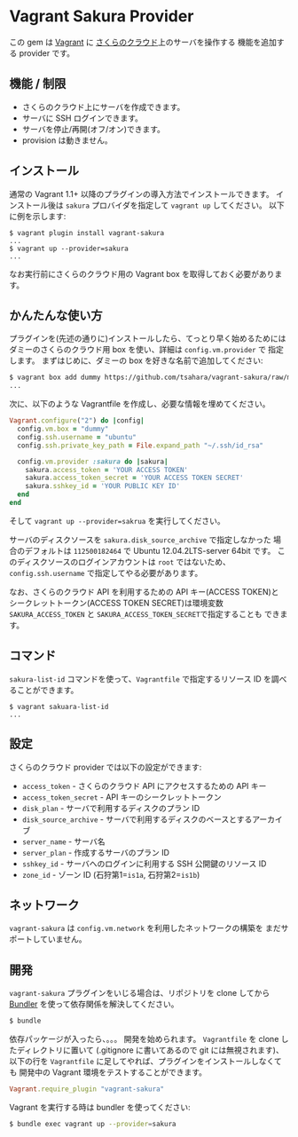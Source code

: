 # Vagrant Sakura Provider

この gem は [Vagrant](http://www.vagrantup.com) に
[さくらのクラウド](http://cloud.sakura.ad.jp)上のサーバを操作する
機能を追加する provider です。

## 機能 / 制限

* さくらのクラウド上にサーバを作成できます。
* サーバに SSH ログインできます。
* サーバを停止/再開(オフ/オン)できます。
* provision は動きません。

## インストール

通常の Vagrant 1.1+ 以降のプラグインの導入方法でインストールできます。
インストール後は `sakura` プロバイダを指定して `vagrant up` してください。
以下に例を示します:

```
$ vagrant plugin install vagrant-sakura
...
$ vagrant up --provider=sakura
...
```

なお実行前にさくらのクラウド用の Vagrant box を取得しておく必要があります。

## かんたんな使い方

プラグインを(先述の通りに)インストールしたら、てっとり早く始めるためには
ダミーのさくらのクラウド用 box を使い、詳細は `config.vm.provider` で
指定します。
まずはじめに、ダミーの box を好きな名前で追加してください:

```sh
$ vagrant box add dummy https://github.com/tsahara/vagrant-sakura/raw/master/dummy.box
...
```

次に、以下のような Vagrantfile を作成し、必要な情報を埋めてください。

```Ruby
Vagrant.configure("2") do |config|
  config.vm.box = "dummy"
  config.ssh.username = "ubuntu"
  config.ssh.private_key_path = File.expand_path "~/.ssh/id_rsa"

  config.vm.provider :sakura do |sakura|
    sakura.access_token = 'YOUR ACCESS TOKEN'
    sakura.access_token_secret = 'YOUR ACCESS TOKEN SECRET'
    sakura.sshkey_id = 'YOUR PUBLIC KEY ID'
  end
end
```

そして ``vagrant up --provider=sakrua`` を実行してください。

サーバのディスクソースを ``sakura.disk_source_archive`` で指定しなかった
場合のデフォルトは ``112500182464`` で Ubuntu 12.04.2LTS-server 64bit です。
このディスクソースのログインアカウントは ``root`` ではないため、
``config.ssh.username`` で指定してやる必要があります。

なお、さくらのクラウド API を利用するための API キー(ACCESS TOKEN)と
シークレットトークン(ACCESS TOKEN SECRET)は環境変数
``SAKURA_ACCESS_TOKEN`` と ``SAKURA_ACCESS_TOKEN_SECRET``で指定することも
できます。

## コマンド
`sakura-list-id` コマンドを使って、`Vagrantfile` で指定するリソース ID
を調べることができます。
```
$ vagrant sakuara-list-id
...
```

## 設定

さくらのクラウド provider では以下の設定ができます:

- ``access_token`` - さくらのクラウド API にアクセスするための API キー
- ``access_token_secret`` - API キーのシークレットトークン
- ``disk_plan`` - サーバで利用するディスクのプラン ID
- ``disk_source_archive`` - サーバで利用するディスクのベースとするアーカイブ
- ``server_name`` - サーバ名
- ``server_plan`` - 作成するサーバのプラン ID
- ``sshkey_id`` - サーバへのログインに利用する SSH 公開鍵のリソース ID
- ``zone_id`` - ゾーン ID (石狩第1=`is1a`, 石狩第2=`is1b`)

## ネットワーク
``vagrant-sakura`` は ``config.vm.network`` を利用したネットワークの構築を
まだサポートしていません。

## 開発

``vagrant-sakura`` プラグインをいじる場合は、リポジトリを clone してから
[Bundler](http://gembundler.com/) を使って依存関係を解決してください。
```sh
$ bundle
```
依存パッケージが入ったら、。。。
開発を始められます。
``Vagrantfile`` を clone したディレクトリに置いて
(.gitignore に書いてあるので git には無視されます)、
以下の行を ``Vagrantfile`` に足してやれば、プラグインをインストールしなくても
開発中の Vagrant 環境をテストすることができます。
```Ruby
Vagrant.require_plugin "vagrant-sakura"
```

Vagrant を実行する時は bundler を使ってください:
```sh
$ bundle exec vagrant up --provider=sakura
```
